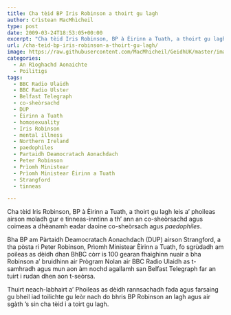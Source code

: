 ```yaml
---
title: Cha tèid BP Iris Robinson a thoirt gu lagh
author: Crìstean MacMhìcheil
type: post
date: 2009-03-24T18:53:05+00:00
excerpt: "Cha tèid Iris Robinson, BP à Èirinn a Tuath, a thoirt gu lagh leis a' phoileas airson moladh gur e tinneas-inntinn a th' ann an co-sheòrsachd agus coimeas a dhèanamh eadar daoine co-sheòrsach agus <em>paedophiles</em>."
url: /cha-teid-bp-iris-robinson-a-thoirt-gu-lagh/
image: https://raw.githubusercontent.com/MacMhicheil/GeidhUK/master/images/.jpg
categories:
  - An Rìoghachd Aonaichte
  - Poilitigs
tags:
  - BBC Radio Ulaidh
  - BBC Radio Ulster
  - Belfast Telegraph
  - co-sheòrsachd
  - DUP
  - Èirinn a Tuath
  - homosexuality
  - Iris Robinson
  - mental illness
  - Northern Ireland
  - paedophiles
  - Partaidh Deamocratach Aonachdach
  - Peter Robinson
  - Prìomh Ministear
  - Prìomh Ministear Èirinn a Tuath
  - Strangford
  - tinneas

---
```

Cha tèid Iris Robinson, BP à Èirinn a Tuath, a thoirt gu lagh leis a&#8217; phoileas airson moladh gur e tinneas-inntinn a th&#8217; ann an co-sheòrsachd agus coimeas a dhèanamh eadar daoine co-sheòrsach agus _paedophiles_.

Bha BP am Pàrtaidh Deamocratach Aonachdach (DUP) airson Strangford, a tha pòsta ri Peter Robinson, Prìomh Ministear Èirinn a Tuath, fo sgrùdadh am poileas as dèidh dhan BhBC còrr is 100 gearan fhaighinn nuair a bha Robinson a&#8217; bruidhinn air Prògram Nolan air BBC Radio Ulaidh as t-samhradh agus mun aon àm nochd agallamh san Belfast Telegraph far an tuirt i rudan dhen aon t-seòrsa.

Thuirt neach-labhairt a&#8217; Phoileas as dèidh rannsachadh fada agus farsaing gu bheil iad toilichte gu leòr nach do bhris BP Robinson an lagh agus air sgàth &#8217;s sin cha tèid i a toirt gu lagh.
